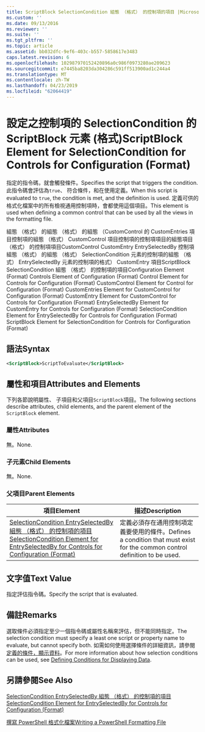 ```yaml
---
title: ScriptBlock SelectionCondition 組態 （格式） 的控制項的項目 |Microsoft Docs
ms.custom: ''
ms.date: 09/13/2016
ms.reviewer: ''
ms.suite: ''
ms.tgt_pltfrm: ''
ms.topic: article
ms.assetid: bb032dfc-9ef6-403c-b557-5858617e3483
caps.latest.revision: 6
ms.openlocfilehash: 102987970152420896a0c986f0973280ae209623
ms.sourcegitcommit: e7445ba8203da304286c591ff513900ad1c244a4
ms.translationtype: MT
ms.contentlocale: zh-TW
ms.lasthandoff: 04/23/2019
ms.locfileid: "62064419"
---
```

# <a name="scriptblock-element-for-selectioncondition-for-controls-for-configuration-format"></a><span data-ttu-id="26679-102">設定之控制項的 SelectionCondition 的 ScriptBlock 元素 (格式)</span><span class="sxs-lookup"><span data-stu-id="26679-102">ScriptBlock Element for SelectionCondition for Controls for Configuration (Format)</span></span>

<span data-ttu-id="26679-103">指定的指令碼，就會觸發條件。</span><span class="sxs-lookup"><span data-stu-id="26679-103">Specifies the script that triggers the condition.</span></span> <span data-ttu-id="26679-104">此指令碼會評估為`true`、 符合條件，和在使用定義。</span><span class="sxs-lookup"><span data-stu-id="26679-104">When this script is evaluated to `true`, the condition is met, and the definition is used.</span></span> <span data-ttu-id="26679-105">定義可供的格式化檔案中的所有檢視通用控制項時，會都使用這個項目。</span><span class="sxs-lookup"><span data-stu-id="26679-105">This element is used when defining a common control that can be used by all the views in the formatting file.</span></span>

<span data-ttu-id="26679-106">組態 （格式） 的組態 （格式） 的組態 （CustomControl 的 CustomEntries 項目控制項的組態 （格式） CustomControl 項目控制項的控制項項目的組態項目 （格式） 的控制項項目CustomControl CustomEntry EntrySelectedBy 控制項組態 （格式） 的組態 （格式） SelectionCondition 元素的控制項的組態 （格式） EntrySelectedBy 元素的控制項的格式） CustomEntry 項目ScriptBlock SelectionCondition 組態 （格式） 的控制項的項目</span><span class="sxs-lookup"><span data-stu-id="26679-106">Configuration Element (Format) Controls Element of Configuration (Format) Control Element for Controls for Configuration (Format) CustomControl Element for Control for Configuration (Format) CustomEntries Element for CustomControl for Configuration (Format) CustomEntry Element for CustomControl for Controls for Configuration (Format) EntrySelectedBy Element for CustomEntry for Controls for Configuration (Format) SelectionCondition Element for EntrySelectedBy for Controls for Configuration (Format) ScriptBlock Element for SelectionCondition for Controls for Configuration (Format)</span></span>

## <a name="syntax"></a><span data-ttu-id="26679-107">語法</span><span class="sxs-lookup"><span data-stu-id="26679-107">Syntax</span></span>

```xml
<ScriptBlock>ScriptToEvaluate</ScriptBlock>
```

## <a name="attributes-and-elements"></a><span data-ttu-id="26679-108">屬性和項目</span><span class="sxs-lookup"><span data-stu-id="26679-108">Attributes and Elements</span></span>

<span data-ttu-id="26679-109">下列各節說明屬性、 子項目和父項目`ScriptBlock`項目。</span><span class="sxs-lookup"><span data-stu-id="26679-109">The following sections describe attributes, child elements, and the parent element of the `ScriptBlock` element.</span></span>

### <a name="attributes"></a><span data-ttu-id="26679-110">屬性</span><span class="sxs-lookup"><span data-stu-id="26679-110">Attributes</span></span>

<span data-ttu-id="26679-111">無。</span><span class="sxs-lookup"><span data-stu-id="26679-111">None.</span></span>

### <a name="child-elements"></a><span data-ttu-id="26679-112">子元素</span><span class="sxs-lookup"><span data-stu-id="26679-112">Child Elements</span></span>

<span data-ttu-id="26679-113">無。</span><span class="sxs-lookup"><span data-stu-id="26679-113">None.</span></span>

### <a name="parent-elements"></a><span data-ttu-id="26679-114">父項目</span><span class="sxs-lookup"><span data-stu-id="26679-114">Parent Elements</span></span>

|<span data-ttu-id="26679-115">項目</span><span class="sxs-lookup"><span data-stu-id="26679-115">Element</span></span>|<span data-ttu-id="26679-116">描述</span><span class="sxs-lookup"><span data-stu-id="26679-116">Description</span></span>|
|-------------|-----------------|
|[<span data-ttu-id="26679-117">SelectionCondition EntrySelectedBy 組態 （格式） 的控制項的項目</span><span class="sxs-lookup"><span data-stu-id="26679-117">SelectionCondition Element for EntrySelectedBy for Controls for Configuration (Format)</span></span>](./selectioncondition-element-for-entryselectedby-for-controls-for-configuration-format.md)|<span data-ttu-id="26679-118">定義必須存在通用控制項定義要使用的條件。</span><span class="sxs-lookup"><span data-stu-id="26679-118">Defines a condition that must exist for the common control definition to be used.</span></span>|

## <a name="text-value"></a><span data-ttu-id="26679-119">文字值</span><span class="sxs-lookup"><span data-stu-id="26679-119">Text Value</span></span>

<span data-ttu-id="26679-120">指定評估指令碼。</span><span class="sxs-lookup"><span data-stu-id="26679-120">Specify the script that is evaluated.</span></span>

## <a name="remarks"></a><span data-ttu-id="26679-121">備註</span><span class="sxs-lookup"><span data-stu-id="26679-121">Remarks</span></span>

<span data-ttu-id="26679-122">選取條件必須指定至少一個指令碼或屬性名稱來評估，但不能同時指定。</span><span class="sxs-lookup"><span data-stu-id="26679-122">The selection condition must specify a least one script or property name to evaluate, but cannot specify both.</span></span> <span data-ttu-id="26679-123">如需如何使用選擇條件的詳細資訊，請參閱[定義的條件，顯示資料](./defining-conditions-for-displaying-data.md)。</span><span class="sxs-lookup"><span data-stu-id="26679-123">For more information about how selection conditions can be used, see [Defining Conditions for Displaying Data](./defining-conditions-for-displaying-data.md).</span></span>

## <a name="see-also"></a><span data-ttu-id="26679-124">另請參閱</span><span class="sxs-lookup"><span data-stu-id="26679-124">See Also</span></span>

[<span data-ttu-id="26679-125">SelectionCondition EntrySelectedBy 組態 （格式） 的控制項的項目</span><span class="sxs-lookup"><span data-stu-id="26679-125">SelectionCondition Element for EntrySelectedBy for Controls for Configuration (Format)</span></span>](./selectioncondition-element-for-entryselectedby-for-controls-for-configuration-format.md)

[<span data-ttu-id="26679-126">撰寫 PowerShell 格式化檔案</span><span class="sxs-lookup"><span data-stu-id="26679-126">Writing a PowerShell Formatting File</span></span>](./writing-a-powershell-formatting-file.md)
